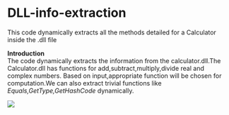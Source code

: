 # DLL-info-extraction
This code dynamically extracts all the methods detailed for a Calculator  inside the .dll file

<b>Introduction</b></br>
 The code dynamically extracts the information from the calculator.dll.The Calculator.dll has functions for add,subtract,multiply,divide real and complex numbers.
 Based on input,appropriate function will be chosen for computation.We can also extract trivial functions like <i>Equals,GetType,GetHashCode</i> dynamically.
 
 <img src="https://cloud.githubusercontent.com/assets/9910374/9417315/443b9aca-4819-11e5-9dda-f4049c06bde8.png"/>
